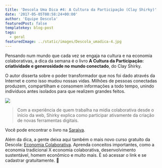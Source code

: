 ```yaml
---
title: 'Descola Uma Dica #4: A Cultura da Participação (Clay Shirky)'
date: '2017-05-05T08:58:24+00:00'
author: 'Equipe Descola'
featuredPost: false
templatekey: blog-post
tags:
  - geral
featuredImage: ../static/images/Descola_umadica-4.jpg
---
```


Pensando num mundo que cada vez se engaja na cultura e na economia colaborativas, a dica da semana é o livro **A Cultura da Participação: criatividade e generosidade no mundo conectado**, do Clay Shirky.

O autor disserta sobre o poder transformador que nos foi dado através da Internet e como isso mudou nossas vidas. Milhões de pessoas conectadas produzem, compartilham e consomem informações a todo tempo, unindo indivíduos antes isolados para que realizem grandes feitos.

![](https://descola.org/drops/wp-content/uploads/2017/05/ACulturaDaParticipacao-712x1024.jpg)

> Com a experiência de quem trabalha na mídia colaborativa desde o início da web, Shirky explica como participar ativamente da criação de novas ferramentas digitais.

Você pode encontrar o livro na [Saraiva](http://www.saraiva.com.br/a-cultura-da-participacao-criatividade-e-generosidade-no-mundo-conectado-3424245.html).

Além da dica, a gente deixa aqui também o mais novo curso gratuito da Descola: [Economia Colaborativa](https://descola.org/curso/economia-colaborativa). Aprenda conceitos importantes, como a economia tradicional X economia colaborativa, desenvolvimento sustentável, homem econômico e muito mais. É só acessar o link e se cadastrar gratuitamente. 🙂
